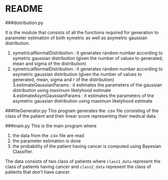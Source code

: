 README
======

###distribution.py

It is the module that consists of all the functions required for generation to parameter estimation of both symetric as well as asymetric gaussian distribution.
1. symetricalNormalDistribution : it generates random number according to symetric gaussian distribution (given the number of values to generated, mean and sigma of the distribution)
2. symetricalNormalDistribution : it generates random number according to asymetric gaussian distribution (given the number of values to generated, mean, sigma and r of the distribution)
3.estimateGaussianParams : it estimates the parameters of the gaussian distribution using maximum likelyhood estimate
4.estimateAsymGaussianParams : it estimates the parameters of the asymetric gaussian distribution using maximum likelyhood estimate


###fileGenerator.py
This program generates the .csv file consisting of the class of the patient and their linear score representing their medical data.

###main.py
This is the main program where 
1. the data from the .csv file are read
2. the parameter estimation is done
3. the probability of the patient having cancer is computed using Bayesian Classifier.

The data consists of two class of patients where <code>class1_data</code> represent the class of patients having cancer and <code>class2_data</code> represent the class of patients that don't have cancer.


